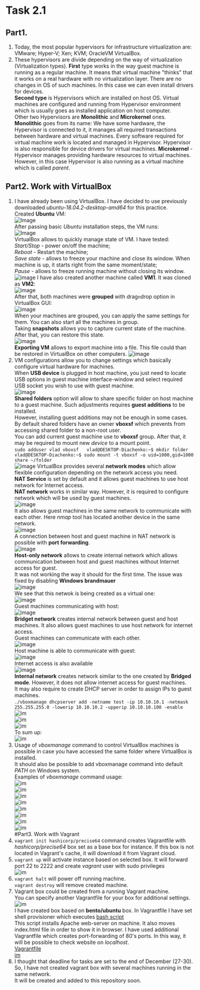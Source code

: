 # Task 2.1
## Part1.
1. Today, the most popular hypervisors for infrastructure virtualization are: VMware; Hyper-V; Xen; KVM; OracleVM VirtualBox.  
2. These hypervisors are divide depending on the way of virtualization (Virtualization types).
**First** type works in the way guest machine is running as a regular machine. It means that virtual machine "thinks" that it works on a real hardware with no virtualization layer. There are no changes in OS of such machines. In this case we can even install drivers for devices.  
**Second type** is Hypervisors which are installed on host OS. Virtual machines are configured and running from Hypervisor environment which is usually goes as installed application on host computer.  
Other two Hypervisors are **Monolithic** and **Microkernel** ones.  
**Monolithic** goes from its name: We have some hardware, the Hypervisor is connected to it, it manages all required transactions between hardware and virtual machines. Every software required for virtual machine work is located and managed in Hypervisor. Hypervisor is also  responsible for device drivers for virtual machines.
**Microkernel** - Hypervisor manages providing hardware resources to virtual machines. However, in this case Hypervisor is also running as a virtual machine which is called *parent*.

## Part2. Work with VirtualBox
1. I have already been using VirtualBox. I have decided to use previously downloaded *ubuntu-18.04.2-desktop-amd64* for this practice.  
Created **Ubuntu** VM:  
![Image](screenshots/Vbox_with_created_Ubuntu.png)  
After passing basic *Ubuntu* installation steps, the VM runs:  
![Image](screenshots/startvm.png)  
VirtualBox allows to quickly manage state of VM. I have tested:  
*Start/Stop* - power on/off the machine;  
*Reboot* - Restart the machine;  
*Save state* - allows to freeze your machine and close its window. When machine is up, it starts right from the same moment/state;  
*Pause* - allows to freeze running machine without closing its window.  
![image](screenshots/pause.png)
I have also created another machine called **VM1**. It was cloned as **VM2**:  
![image](screenshots/Cloning.png)  
After that, both machines were **grouped** with drag`n`drop option in VirtualBox GUI:  
![image](screenshots/Group.png)  
When your machines are grouped, you can apply the same settings for them. You can also start all the machines in group.  
Taking **snapshots** allows you to capture current state of the machine. After that, you can restore this state.  
![image](screenshots/snaps.png)  
**Exporting VM** allows to export machine into a file. This file could than be restored in VirtualBox on other computers.
![image](screenshots/Exporting_VM.png)  
2. VM configurations allow you to change settings which basically configure virtual hardware for machines.  
When **USB device** is plugged in host machine, you just need to locate USB options in guest machine interface-window and select required USB socket you wish to use with guest machine.  
![image](screenshots/connectedUSB.png)  
**Shared folders** option will allow to share specific folder on host machine to a guest machine. Such adjustments requires **guest additions** to be installed.  
However, installing guest additions may not be enough in some cases. By default shared folders have an owner **vboxsf** which prevents from accessing shared folder to a non-root user.  
You can add current guest machine use to **vboxsf** group. After that, it may be required to mount new *device* to a mount point.  
`sudo adduser vlad vboxsf  
vlad@DESKTOP-Diachenko:~$ mkdir folder  
vlad@DESKTOP-Diachenko:~$ sudo mount -t vboxsf -o uid=1000,gid=1000 share ~/folder`  
![image](screenshots/manaullSharedfolders.png)
VirtualBox provides several **network modes** which allow flexible configuration depending on the network access you need.  
**NAT Service** is set by default and it allows guest machines to use host network for Internet access.  
**NAT network** works in similar way. However, it is required to configure network which will be used by guest machines.  
![image](screenshots/NAP_ping_google.png)  
It also allows guest machines in the same network to communicate with each other. Here *nmap* tool has located another device in the same network.  
![image](screenshots/NATVM-VM.png)  
A connection between host and guest machine in NAT network is possible with **port forwarding**.  
![image](screenshots/portForwarding.png)  
**Host-only network** allows to create internal network which allows communication between host and guest machines without Internet access for guest.  
It was not working the way it should for the first time. The issue was fixed by disabling **Windows brandmauer**  
![image](screenshots/HostOnly.png)  
We see that this netwok is being created as a virtual one:  
![image](screenshots/HostOnlyFresh.png)  
Guest machines communicating with host:  
![image](screenshots/HostOnly-works.png)  
**Bridget network** creates internal network between guest and host machines. It also allows guest machines to use host network for internet access.  
Guest machines can communicate with each other.  
![image](screenshots/birdget-vm-vm.png)  
Host machine is able to communicate with guest:  
![image](screenshots/bridged-host-vm.png)  
Internet access is also available  
![image](screenshots/Bridget-Internet.png)  
**Internal network** creates network similar to the one created by **Bridged mode**. However, it does not allow internet access for guest machines.  
It may also require to create DHCP server in order to assign IPs to guest machines.  
`./vboxmanage dhcpserver add -netname test -ip 10.10.10.1 -netmask 255.255.255.0 -lowerip 10.10.10.2 -upperip 10.10.10.100 -enable`  
![im](screenshots/internal-internet.png)  
![im](screenshots/internal-vm-vm.png)  
![im](screenshots/internal-vm-vm-2.png)  
To sum up:  
![im](screenshots/Networks.png)  
3. Usage of *vboxmanage* command to control VirtualBox machines is possible in case you have accessed the same folder where VirtualBox is installed.  
It should also be possible to add vboxmanage command into default *PATH* on Windows system.  
Examples of *vboxmanage* command usage:  
![im](screenshots/startvm2.png)  
![im](screenshots/Clonevm.png)  
![im](screenshots/Cloned.png)  
![im](screenshots/createvm.png)  
![im](screenshots/hdds.png)  
![im](screenshots/host-only.png)  
![im](screenshots/pause1.png)  
![im](screenshots/snapshot.png)  
#Part3. Work with Vagrant  
1. `vagrant init hashicorp/precise64` command creates Vagrantfile with *hashicorp/precise64* box set as a base box for instance.
If this box is not located in Vagrant's cache, it will download it from Vagrant cloud.  
2. `vagrant up` will activate instance based on selected box. It will forward port 22 to 2222 and create *vagrant* user with sudo privileges  
![im](screenshots/VagrantUPandSSH.png)  
3. `vagrant halt` will power off running machine.  
`vagrant destroy` will remove created machine.  
4. Vagrant box could be created from a running Vagrant machine.  
You can specify another Vagrantfile for your box for additional settings.  
![im](screenshots/box.jpg)  
I have created box based on **bento/ubuntu** box. In Vagrantfile I have set shell provisioner which executes [bash script](.Vagrant/provisioners/apacheinst.sh)  
This script installs Apache web-server on machine. It also moves index.html file in order to show it in browser.  I have used additional Vagrantfile which creates port-forwarding of 80's ports. In this way, it will be possible to check website on *localhost*.  
[Vagrantfile](./Vagrant/Vagrantfile)  
[im](./screenshots/vagrantinit.png)  
5. I thought that deadline for tasks are set to the end of December (27-30). So, I have not created vagrant box with several machines running in the same network.  
It will be created and added to this repository soon.  
